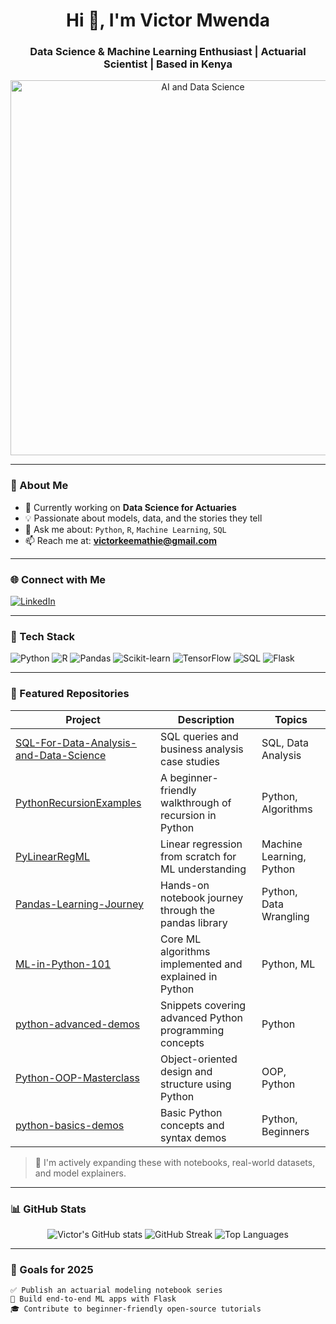 <h1 align="center">Hi 👋, I'm Victor Mwenda</h1>
<h3 align="center">Data Science & Machine Learning Enthusiast | Actuarial Scientist | Based in Kenya</h3>

<p align="center">
  <img src="https://upload.wikimedia.org/wikipedia/commons/thumb/1/1b/Artificial_intelligence_robot_thinks_about_future.jpg/800px-Artificial_intelligence_robot_thinks_about_future.jpg" alt="AI and Data Science" width="600"/>
</p>



---

### 🚀 About Me

- 🔭 Currently working on **Data Science for Actuaries**
- 💡 Passionate about models, data, and the stories they tell
- 💬 Ask me about: `Python`, `R`, `Machine Learning`, `SQL`
- 📫 Reach me at: **victorkeemathie@gmail.com**

---

### 🌐 Connect with Me

[![LinkedIn](https://img.shields.io/badge/LinkedIn-Connect-blue?logo=linkedin)](https://linkedin.com/in/victormkimathi)

---

### 🧰 Tech Stack

![Python](https://img.shields.io/badge/-Python-333?logo=python)
![R](https://img.shields.io/badge/-R-276DC3?logo=r)
![Pandas](https://img.shields.io/badge/-Pandas-150458?logo=pandas)
![Scikit-learn](https://img.shields.io/badge/-Scikit--Learn-F7931E?logo=scikit-learn)
![TensorFlow](https://img.shields.io/badge/-TensorFlow-FF6F00?logo=tensorflow)
![SQL](https://img.shields.io/badge/-SQL-4479A1?logo=mysql)
![Flask](https://img.shields.io/badge/-Flask-000?logo=flask)

---

### 📁 Featured Repositories

| Project | Description | Topics |
|--------|-------------|--------|
| [SQL-For-Data-Analysis-and-Data-Science](https://github.com/Victorkeemathie/SQL-For-Data-Analysis-and-Data-Science) | SQL queries and business analysis case studies | SQL, Data Analysis |
| [PythonRecursionExamples](https://github.com/Victorkeemathie/PythonRecursionExamples) | A beginner-friendly walkthrough of recursion in Python | Python, Algorithms |
| [PyLinearRegML](https://github.com/Victorkeemathie/PyLinearRegML) | Linear regression from scratch for ML understanding | Machine Learning, Python |
| [Pandas-Learning-Journey](https://github.com/Victorkeemathie/Pandas-Learning-Journey) | Hands-on notebook journey through the pandas library | Python, Data Wrangling |
| [ML-in-Python-101](https://github.com/Victorkeemathie/ML-in-Python-101) | Core ML algorithms implemented and explained in Python | Python, ML |
| [python-advanced-demos](https://github.com/Victorkeemathie/python-advanced-demos) | Snippets covering advanced Python programming concepts | Python |
| [Python-OOP-Masterclass](https://github.com/Victorkeemathie/Python-OOP-Masterclass) | Object-oriented design and structure using Python | OOP, Python |
| [python-basics-demos](https://github.com/Victorkeemathie/python-basics-demos) | Basic Python concepts and syntax demos | Python, Beginners |

> 🎯 I'm actively expanding these with notebooks, real-world datasets, and model explainers.

---

### 📊 GitHub Stats

<p align="center">
  <img src="https://github-readme-stats.vercel.app/api?username=victorkeemathie&show_icons=true&theme=tokyonight" alt="Victor's GitHub stats" />
  <img src="https://github-readme-streak-stats.herokuapp.com/?user=victorkeemathie&theme=tokyonight" alt="GitHub Streak" />
  <img src="https://github-readme-stats.vercel.app/api/top-langs/?username=victorkeemathie&layout=compact&theme=tokyonight" alt="Top Languages" />
</p>

---

### 🎯 Goals for 2025

```text
✅ Publish an actuarial modeling notebook series
🔧 Build end-to-end ML apps with Flask
🎓 Contribute to beginner-friendly open-source tutorials
